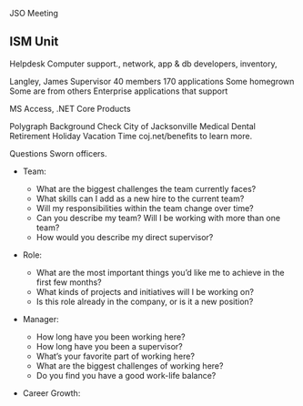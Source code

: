 JSO Meeting


## ISM Unit
Helpdesk
Computer support., network, app & db developers, inventory,

Langley, James
Supervisor
40 members
170 applications
	Some homegrown
	Some are from others
	Enterprise applications that support


MS Access, .NET Core Products

Polygraph
Background Check
City of Jacksonville
	Medical
	Dental
	Retirement
	Holiday Vacation Time
	coj.net/benefits to learn more.

Questions
Sworn officers.

- Team:
	- What are the biggest challenges the team currently faces?
	- What skills can I add as a new hire to the current team?
	- Will my responsibilities within the team change over time?
	- Can you describe my team? Will I be working with more than one team?
	- How would you describe my direct supervisor?

- Role:
	- What are the most important things you’d like me to achieve in the first few months?
	- What kinds of projects and initiatives will I be working on?
	- Is this role already in the company, or is it a new position?

- Manager:
	- How long have you been working here?
	- How long have you been a supervisor?
	- What’s your favorite part of working here?
	- What are the biggest challenges of working here?
	- Do you find you have a good work-life balance?

- Career Growth: